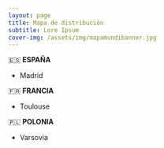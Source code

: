 ```yaml
---
layout: page
title: Mapa de distribución
subtitle: Lore Ipsum
cover-img: /assets/img/mapamundibanner.jpg
---
```


:es: **ESPAÑA**
- Madrid

:fr: **FRANCIA**
- Toulouse

:poland: **POLONIA**
- Varsovia
